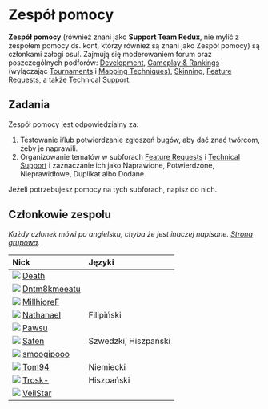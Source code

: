 # Zespół pomocy

**Zespół pomocy** (również znani jako **Support Team Redux**, nie mylić z zespołem pomocy ds. kont, którzy również są znani jako Zespół pomocy) są członkami załogi osu!. Zajmują się moderowaniem forum oraz poszczególnych podforów: [Development](https://osu.ppy.sh/forum/2), [Gameplay & Rankings](https://osu.ppy.sh/forum/13) (wyłączając [Tournaments](https://osu.ppy.sh/forum/55) i [Mapping Techniques](https://osu.ppy.sh/forum/61)), [Skinning](https://osu.ppy.sh/forum/15), [Feature Requests](https://osu.ppy.sh/forum/4), a także [Technical Support](https://osu.ppy.sh/forum/5).

## Zadania

Zespół pomocy jest odpowiedzialny za:

1.  Testowanie i/lub potwierdzanie zgłoszeń bugów, aby dać znać twórcom, żeby je naprawili.
2.  Organizowanie tematów w subforach [Feature Requests](https://osu.ppy.sh/forum/4) i [Technical Support](https://osu.ppy.sh/forum/5) i zaznaczanie ich jako Naprawione, Potwierdzone, Nieprawidłowe, Duplikat albo Dodane.

Jeżeli potrzebujesz pomocy na tych subforach, napisz do nich.

## Członkowie zespołu

*Każdy członek mówi po angielsku, chyba że jest inaczej napisane. [Strona grupowa](https://osu.ppy.sh/groups/22).*

| Nick | Języki |
| :-- | :-- |
| ![][flag_US] [Death](https://osu.ppy.sh/users/3242450) | |
| ![][flag_US] [Dntm8kmeeatu](https://osu.ppy.sh/users/5428812) | |
| ![][flag_NO] [MillhioreF](https://osu.ppy.sh/users/941094) | |
| ![][flag_PH] [Nathanael](https://osu.ppy.sh/users/2295078) | Filipiński |
| ![][flag_CA] [Pawsu](https://osu.ppy.sh/users/2371454) | |
| ![][flag_SE] [Saten](https://osu.ppy.sh/users/444506) | Szwedzki, Hiszpański |
| ![][flag_AU] [smoogipooo](https://osu.ppy.sh/users/1040328) | |
| ![][flag_DE] [Tom94](https://osu.ppy.sh/users/1857058) | Niemiecki |
| ![][flag_ES] [Trosk-](https://osu.ppy.sh/users/3469385) | Hiszpański |
| ![][flag_BE] [VeilStar](https://osu.ppy.sh/users/4255720) | |

[flag_AU]: /wiki/shared/flag/AU.gif
[flag_BE]: /wiki/shared/flag/BE.gif
[flag_CA]: /wiki/shared/flag/CA.gif
[flag_DE]: /wiki/shared/flag/DE.gif
[flag_ES]: /wiki/shared/flag/ES.gif
[flag_NO]: /wiki/shared/flag/NO.gif
[flag_PH]: /wiki/shared/flag/PH.gif
[flag_SE]: /wiki/shared/flag/SE.gif
[flag_US]: /wiki/shared/flag/US.gif

